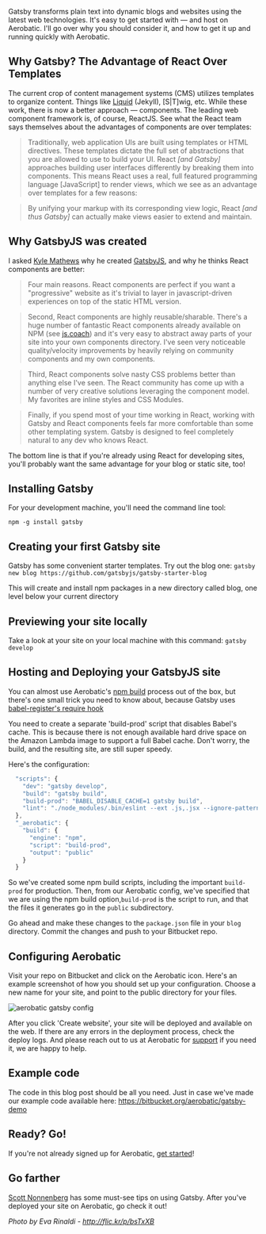 Gatsby transforms plain text into dynamic blogs and websites using the latest web technologies. It's easy to get started with — and host on Aerobatic. I'll go over why you should consider it, and how to get it up and running quickly with Aerobatic. 

## Why Gatsby? The Advantage of React Over Templates
The current crop of content management systems (CMS) utilizes templates to organize content.  Things like [Liquid](https://shopify.github.io/liquid/) (Jekyll), [S|T]wig, etc. While these work, there is now a better approach — components.  The leading web component framework is, of course, ReactJS. See what the React team says themselves about the advantages of components are over templates:

> Traditionally, web application UIs are built using templates or HTML directives. These templates dictate the full set of abstractions that you are allowed to use to build your UI. React *[and Gatsby]* approaches building user interfaces differently by breaking them into components. This means React uses a real, full featured programming language [JavaScript] to render views, which we see as an advantage over templates for a few reasons:

> By unifying your markup with its corresponding view logic, React *[and thus Gatsby]* can actually make views easier to extend and maintain.

## Why GatsbyJS was created
I asked [Kyle Mathews](https://twitter.com/kylemathews) why he created [GatsbyJS](https://github.com/gatsbyjs/gatsby), and why he thinks React components are better: 

> Four main reasons.  React components are perfect if you want a "progressive" website as it's trivial to layer in javascript-driven experiences on top of the static HTML version.
 
> Second, React components are highly reusable/sharable. There's a huge number of fantastic React components already available on NPM (see [js.coach](https://js.coach)) and it's very easy to abstract away parts of your site into your own components directory. I've seen very noticeable quality/velocity improvements by heavily relying on community components and my own components. 

> Third, React components solve nasty CSS problems better than anything else I've seen. The React community has come up with a number of very creative solutions leveraging the component model. My favorites are inline styles and CSS Modules.

> Finally, if you spend most of your time working in React, working with Gatsby and React components feels far more comfortable than some other templating system. Gatsby is designed to feel completely natural to any dev who knows React.

The bottom line is that if you're already using React for developing sites, you'll probably want the same advantage for your blog or static site, too!

## Installing Gatsby
For your development machine, you'll need the command line tool:

`npm -g install gatsby`

## Creating your first Gatsby site
Gatsby has some convenient starter templates. Try out the blog one:
`gatsby new blog https://github.com/gatsbyjs/gatsby-starter-blog`

This will create and install npm packages in a new directory called blog, one level below your current directory

## Previewing your site locally

Take a look at your site on your local machine with this command:
`gatsby develop`

## Hosting and Deploying your GatsbyJS site

You can almost use Aerobatic's [npm build](https://www.aerobatic.com/docs/automated-builds#npm) process out of the box, but there's one small trick you need to know about, because Gatsby uses [babel-register's require hook](https://babeljs.io/docs/usage/require/)

You need to create a separate 'build-prod' script that disables Babel's cache. This is because there is not enough available hard drive space on the Amazon Lambda image to support a full Babel cache. Don't worry, the build, and the resulting site, are still super speedy. 

Here's the configuration: 

```javascript
  "scripts": {
    "dev": "gatsby develop",
    "build": "gatsby build",
    "build-prod": "BABEL_DISABLE_CACHE=1 gatsby build",
    "lint": "./node_modules/.bin/eslint --ext .js,.jsx --ignore-pattern public .",
  },
  "_aerobatic": {
    "build": {
      "engine": "npm",
      "script": "build-prod",
      "output": "public"
    }
  }
```
  
  So we've created some npm build scripts, including the important `build-prod` for production. Then, from our Aerobatic config, we've specified that we are using the npm build option,`build-prod` is the script to run, and that the files it generates go in the `public` subdirectory.
  
Go ahead and make these changes to the `package.json` file in your `blog` directory. Commit the changes and push to your Bitbucket repo. 
  
## Configuring Aerobatic
  
  Visit your repo on Bitbucket and click on the Aerobatic icon.  Here's an example screenshot of how you should set up your configuration. Choose a new name for your site, and point to the public directory for your files.

![aerobatic gatsby config](/content/images/2016/04/create-gatsby-site.png)
  
After you click 'Create website', your site will be deployed and available on the web. If there are any errors in the deployment process, check the deploy logs. And please reach out to us at Aerobatic for [support](https://www.aerobatic.com/contact/) if you need it, we are happy to help.

## Example code 
  
The code in this blog post should be all you need. Just in case we've made our example code available here: https://bitbucket.org/aerobatic/gatsby-demo
  
## Ready? Go!
  
If you're not already  signed up for Aerobatic, [get started](https://www.aerobatic.com/docs/getting-started)!

## Go farther

[Scott Nonnenberg](https://blog.scottnonnenberg.com/practical-gatsby-js/) has some must-see tips on using Gatsby. After you've deployed your site on Aerobatic, go check it out!

*Photo by Eva Rinaldi - http://flic.kr/p/bsTxXB*
  